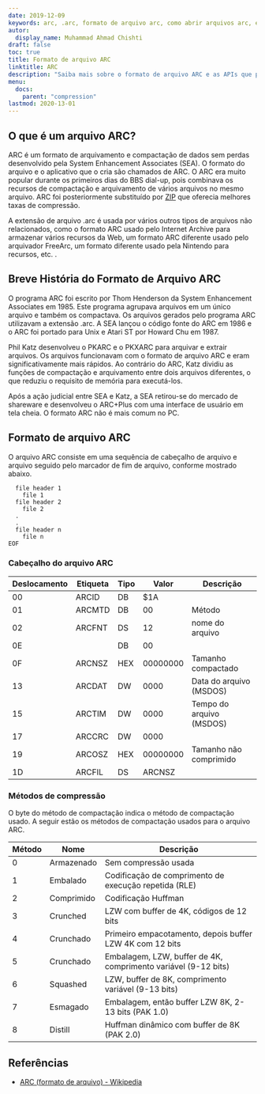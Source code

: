```yaml
---
date: 2019-12-09
keywords: arc, .arc, formato de arquivo arc, como abrir arquivos arc, extensão .arc, extensão arc
autor:
  display_name: Muhammad Ahmad Chishti
draft: false
toc: true
title: Formato de arquivo ARC
linktitle: ARC
description: "Saiba mais sobre o formato de arquivo ARC e as APIs que podem criar e abrir arquivos ARC."
menu:
  docs:
    parent: "compression"
lastmod: 2020-13-01
---
```


## O que é um arquivo ARC?

ARC é um formato de arquivamento e compactação de dados sem perdas desenvolvido pela System Enhancement Associates (SEA). O formato do arquivo e o aplicativo que o cria são chamados de ARC. O ARC era muito popular durante os primeiros dias do BBS dial-up, pois combinava os recursos de compactação e arquivamento de vários arquivos no mesmo arquivo. ARC foi posteriormente substituído por [ZIP](/pt/compression/zip/) que oferecia melhores taxas de compressão.

A extensão de arquivo .arc é usada por vários outros tipos de arquivos não relacionados, como o formato ARC usado pelo Internet Archive para armazenar vários recursos da Web, um formato ARC diferente usado pelo arquivador FreeArc, um formato diferente usado pela Nintendo para recursos, etc. .

## Breve História do Formato de Arquivo ARC

O programa ARC foi escrito por Thom Henderson da System Enhancement Associates em 1985. Este programa agrupava arquivos em um único arquivo e também os compactava. Os arquivos gerados pelo programa ARC utilizavam a extensão .arc. A SEA lançou o código fonte do ARC em 1986 e o ARC foi portado para Unix e Atari ST por Howard Chu em 1987.

Phil Katz desenvolveu o PKARC e o PKXARC para arquivar e extrair arquivos. Os arquivos funcionavam com o formato de arquivo ARC e eram significativamente mais rápidos. Ao contrário do ARC, Katz dividiu as funções de compactação e arquivamento entre dois arquivos diferentes, o que reduziu o requisito de memória para executá-los.

Após a ação judicial entre SEA e Katz, a SEA retirou-se do mercado de shareware e desenvolveu o ARC+Plus com uma interface de usuário em tela cheia. O formato ARC não é mais comum no PC.

## Formato de arquivo ARC

O arquivo ARC consiste em uma sequência de cabeçalho de arquivo e arquivo seguido pelo marcador de fim de arquivo, conforme mostrado abaixo.

```console
  file header 1
    file 1
  file header 2
    file 2
  .
  .
  file header n
    file n
EOF
```

### Cabeçalho do arquivo ARC ###

|Deslocamento|Etiqueta|Tipo|Valor|Descrição|
|---|---|---|---|---|
|00|ARCID |DB|$1A| |
|01|ARCMTD|DB|00|Método|
|02|ARCFNT|DS|12|nome do arquivo|
|0E| |DB|00| |
|0F|ARCNSZ|HEX|00000000|Tamanho compactado|
|13|ARCDAT|DW|0000|Data do arquivo (MSDOS)|
|15|ARCTIM|DW|0000|Tempo do arquivo (MSDOS)|
|17|ARCCRC|DW|0000| |
|19|ARCOSZ|HEX|00000000|Tamanho não comprimido|
|1D|ARCFIL|DS|ARCNSZ| |

### Métodos de compressão ###

O byte do método de compactação indica o método de compactação usado. A seguir estão os métodos de compactação usados para o arquivo ARC.

|Método|Nome|Descrição|
|---|---|---|
|0|Armazenado|Sem compressão usada|
|1|Embalado|Codificação de comprimento de execução repetida (RLE)|
|2|Comprimido|Codificação Huffman|
|3|Crunched|LZW com buffer de 4K, códigos de 12 bits|
|4|Crunchado|Primeiro empacotamento, depois buffer LZW 4K com 12 bits|
|5|Crunchado|Embalagem, LZW, buffer de 4K, comprimento variável (9-12 bits)|
|6|Squashed|LZW, buffer de 8K, comprimento variável (9-13 bits)|
|7|Esmagado|Embalagem, então buffer LZW 8K, 2-13 bits (PAK 1.0)|
|8|Distill|Huffman dinâmico com buffer de 8K (PAK 2.0)|

## Referências

- [ARC (formato de arquivo) - Wikipedia](https://en.wikipedia.org/wiki/ARC_(file_format))

